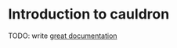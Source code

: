 # Introduction to cauldron

TODO: write [great documentation](http://jacobian.org/writing/what-to-write/)
